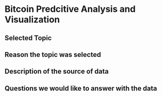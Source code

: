 # Bitcoin Predcitive Analysis and Visualization

## Selected Topic

## Reason the topic was selected

## Description of the source of data

## Questions we would like to answer with the data
